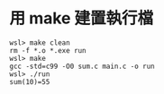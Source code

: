 # 用 make 建置執行檔 

```
wsl> make clean
rm -f *.o *.exe run
wsl> make
gcc -std=c99 -O0 sum.c main.c -o run
wsl> ./run
sum(10)=55
```
